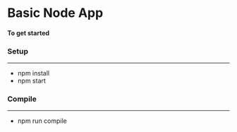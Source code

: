 # Basic Node App

#### To get started
### Setup
------------------------

* npm install
* npm start

### Compile
------------------------
* npm run compile
